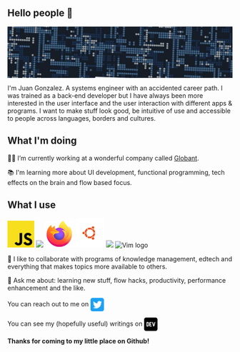 ## Hello people 👋

<img align="center" src="https://raw.githubusercontent.com/juanfrank77/juanfrank77/master/tech-bg.png" alt="Tech Background">

I'm Juan Gonzalez. A systems engineer with an accidented career path. I was trained as a back-end developer but I have always been more interested in the user interface and the user interaction with different apps & programs. I want to make stuff look good, be intuitive of use and accessible to people across languages, borders and cultures.

## What I'm doing 

👨‍💻 I’m currently working at a wonderful company called [Globant](https://www.globant.com).

📚 I'm learning more about UI development, functional programming, tech effects on the brain and flow based focus.

## What I use

<img height="60" src="https://raw.githubusercontent.com/edent/SuperTinyIcons/master/images/reference/javascript.svg">

<img height="60" src="https://raw.githubusercontent.com/edent/SuperTinyIcons/master/images/reference/react.svg">

<img height="60" src="https://raw.githubusercontent.com/edent/SuperTinyIcons/master/images/reference/Firefox_logo_2019.svg">

<img height="65" src="https://raw.githubusercontent.com/edent/SuperTinyIcons/master/images/reference/ubuntu.svg">

<img height="60" src="https://cdn.worldvectorlogo.com/logos/visual-studio-code.svg">

<img height="60" src="https://raw.githubusercontent.com/coderjojo/coderjojo/master/img/vim.png" alt="Vim logo">

🤝 I like to collaborate with programs of knowledge management, edtech and everything that makes topics more available to others.

💬 Ask me about: learning new stuff, flow hacks, productivity, performance enhancement and the like.

You can reach out to me on 
<a href="https://twitter.com/juanfrank77"><img align="center" height="30" src="https://raw.githubusercontent.com/edent/SuperTinyIcons/099dc12b59179d07d534069bc8551718f786d91a/images/svg/twitter.svg" alt="Juan F Gonzalez's Twitter Profile"></a>

You can see my (hopefully useful) writings on 
<a href="https://dev.to/juanfrank77"><img align="center" height="30" src="https://raw.githubusercontent.com/edent/SuperTinyIcons/099dc12b59179d07d534069bc8551718f786d91a/images/svg/dev_to.svg" alt="Juan F Gonzalez's DEV Profile"></a>

__Thanks for coming to my little place on Github!__
<!--
**juanfrank77/juanfrank77** is a ✨ _special_ ✨ repository because its `README.md` (this file) appears on your GitHub profile.

Here are some ideas to get you started:

- 🔭 I’m currently working on ...
- 🌱 I’m currently learning ...
- 👯 I’m looking to collaborate on ...
- 🤔 I’m looking for help with ...
- 💬 Ask me about ...
- 📫 How to reach me: ...
- 😄 Pronouns: ...
- ⚡ Fun fact: ...
-->
